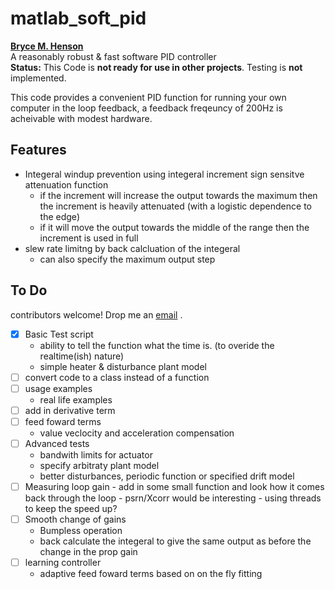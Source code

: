# matlab_soft_pid
**[Bryce M. Henson](https://github.com/brycehenson)**  
A reasonably robust & fast software PID controller  
**Status:** This Code is **not ready for use in other projects**. Testing is **not** implemented.

This code provides a convenient PID function for running your own computer in the loop feedback, a feedback freqeuncy of 200Hz is acheivable with modest hardware.

## Features
- Integeral windup prevention using integeral increment sign sensitve attenuation function
  - if the increment will increase the output towards the maximum then the increment is heavily attenuated (with a logistic dependence to the edge)
  - if it will move the output towards the middle of the range then the increment is used in full
- slew rate limitng by back calcluation of the integeral
  - can also specify the maximum output step
  

## To Do
contributors welcome! Drop me an [email](mailto:bryce.m.henson+github.matlab_soft_pid@gmail.com?subject=I%20would%20Like%20to%20Contribute[github][matlab_soft_pid]) .

- [x] Basic Test script
  - ability to tell the function what the time is. (to overide the realtime(ish) nature)
  - simple heater & disturbance plant model
- [ ] convert code to a class instead of a function
- [ ] usage examples
  - real life examples
- [ ] add in derivative term
- [ ] feed foward terms
  - value veclocity and acceleration compensation
- [ ] Advanced tests
  - bandwith limits for actuator
  - specify arbitraty plant model
  - better disturbances, periodic function or specified drift model
- [ ] Measuring loop gain
      - add in some small function and look how it comes back through the loop
      - psrn/Xcorr would be interesting
      - using threads to keep the speed up?
- [ ] Smooth change of gains
  - Bumpless operation
  - back calculate the integeral to give the same output as before the change in the prop gain
- [ ] learning controller
  - adaptive feed foward terms based on on the fly fitting
